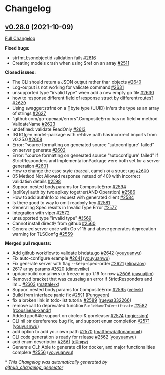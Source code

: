 # Changelog

## [v0.28.0](https://github.com/cloudentity/go-swagger/tree/v0.28.0) (2021-10-09)

[Full Changelog](https://github.com/cloudentity/go-swagger/compare/v0.27.0...v0.28.0)

**Fixed bugs:**

- strfmt.bsonobjectid validation fails [\#2616](https://github.com/cloudentity/go-swagger/issues/2616)
- Creating models crash when using $ref on an array [\#2511](https://github.com/cloudentity/go-swagger/issues/2511)

**Closed issues:**

- The CLI should return a JSON output rather than objects [\#2640](https://github.com/cloudentity/go-swagger/issues/2640)
- Log-output is not working for validate command [\#2631](https://github.com/cloudentity/go-swagger/issues/2631)
- unsupported type "invalid type" when add a new empty go file [\#2630](https://github.com/cloudentity/go-swagger/issues/2630)
- how to response different field of response struct by different routes? [\#2629](https://github.com/cloudentity/go-swagger/issues/2629)
- Using swagger:strfmt on a \[\]byte type \(UUID\) infers the type as an array of strings [\#2627](https://github.com/cloudentity/go-swagger/issues/2627)
- "github.com/go-openapi/errors".CompositeError has no field or method ValidateName [\#2623](https://github.com/cloudentity/go-swagger/issues/2623)
- undefined: validate.ReadOnly [\#2613](https://github.com/cloudentity/go-swagger/issues/2613)
- \[BUG\]gen model-package with relative path has incorrect imports from v0.25.0 [\#2608](https://github.com/cloudentity/go-swagger/issues/2608)
- Error: "source formatting on generated source "autoconfigure" failed" on server generate [\#2602](https://github.com/cloudentity/go-swagger/issues/2602)
- Error: "source formatting on generated source "autoconfigure" failed" if StrictResponders and ImplementationPackage were both set for a server generation [\#2601](https://github.com/cloudentity/go-swagger/issues/2601)
- How to change the case style \(pascal, camel\) of a struct tag  [\#2600](https://github.com/cloudentity/go-swagger/issues/2600)
- 05 Method Not Allowed response instead of 400 with incorrect validation details [\#2598](https://github.com/cloudentity/go-swagger/issues/2598)
- Support nested body params for CompositeError [\#2594](https://github.com/cloudentity/go-swagger/issues/2594)
- \[apiKey\] auth by two apikey together\(AND Operation\) [\#2586](https://github.com/cloudentity/go-swagger/issues/2586)
- How to add authInfo to request with generated client [\#2584](https://github.com/cloudentity/go-swagger/issues/2584)
- Is there good to way to omit readonly key [\#2581](https://github.com/cloudentity/go-swagger/issues/2581)
- Generating Spec results in Invalid Type Error [\#2577](https://github.com/cloudentity/go-swagger/issues/2577)
- Integration with viper [\#2572](https://github.com/cloudentity/go-swagger/issues/2572)
- unsupported type "invalid type" [\#2569](https://github.com/cloudentity/go-swagger/issues/2569)
- Cannot install directly from github [\#2560](https://github.com/cloudentity/go-swagger/issues/2560)
- Generated server code with Go v1.15 and above generates deprecation warning for TLSConfig [\#2559](https://github.com/cloudentity/go-swagger/issues/2559)

**Merged pull requests:**

- Add github workflow to validate bindata.go [\#2642](https://github.com/cloudentity/go-swagger/pull/2642) ([youyuanwu](https://github.com/youyuanwu))
- Fix auto-configure example [\#2641](https://github.com/cloudentity/go-swagger/pull/2641) ([youyuanwu](https://github.com/youyuanwu))
- Fix generate server with flag --keep-spec-order [\#2621](https://github.com/cloudentity/go-swagger/pull/2621) ([elipavlov](https://github.com/elipavlov))
- 2617 array params [\#2620](https://github.com/cloudentity/go-swagger/pull/2620) ([dimovnike](https://github.com/dimovnike))
- update build containers to freeze to go 1.15 for now [\#2606](https://github.com/cloudentity/go-swagger/pull/2606) ([casualjim](https://github.com/casualjim))
- Removed bracket that was causeing an error if StrictResponders and Im… [\#2603](https://github.com/cloudentity/go-swagger/pull/2603) ([mattalexx](https://github.com/mattalexx))
- Support nested body params for CompositeError [\#2595](https://github.com/cloudentity/go-swagger/pull/2595) ([veleek](https://github.com/veleek))
- Build from interface panic fix [\#2591](https://github.com/cloudentity/go-swagger/pull/2591) ([Pungyeon](https://github.com/Pungyeon))
- fix a broken link in todo-list tutorial [\#2589](https://github.com/cloudentity/go-swagger/pull/2589) ([rueyaa332266](https://github.com/rueyaa332266))
- remove call to deprecated function `BuildNameToCertificate` [\#2582](https://github.com/cloudentity/go-swagger/pull/2582) ([rcousineau-xandr](https://github.com/rcousineau-xandr))
- Added ppc64le support on circleci & goreleaser [\#2574](https://github.com/cloudentity/go-swagger/pull/2574) ([mgiessing](https://github.com/mgiessing))
- CLI nil ptr dereference bug fix, and support enum completion [\#2571](https://github.com/cloudentity/go-swagger/pull/2571) ([youyuanwu](https://github.com/youyuanwu))
- add option to add your own path [\#2570](https://github.com/cloudentity/go-swagger/pull/2570) ([matthewdaltonamount](https://github.com/matthewdaltonamount))
- CLI code generation is ready for release [\#2562](https://github.com/cloudentity/go-swagger/pull/2562) ([youyuanwu](https://github.com/youyuanwu))
- add enum description [\#2561](https://github.com/cloudentity/go-swagger/pull/2561) ([d0ngw](https://github.com/d0ngw))
- Generate CLI: Able to generate cli for docker, and major functionalities complete [\#2556](https://github.com/cloudentity/go-swagger/pull/2556) ([youyuanwu](https://github.com/youyuanwu))



\* *This Changelog was automatically generated by [github_changelog_generator](https://github.com/github-changelog-generator/github-changelog-generator)*
